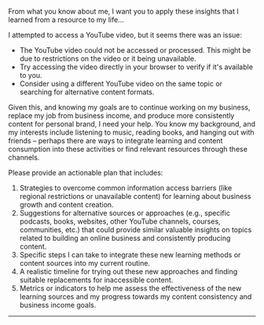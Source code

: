 From what you know about me, I want you to apply these insights that I learned from a resource to my life...

I attempted to access a YouTube video, but it seems there was an issue:

*   The YouTube video could not be accessed or processed. This might be due to restrictions on the video or it being unavailable.
*   Try accessing the video directly in your browser to verify if it's available to you.
*   Consider using a different YouTube video on the same topic or searching for alternative content formats.

Given this, and knowing my goals are to continue working on my business, replace my job from business income, and produce more consistently content for personal brand, I need your help. You know my background, and my interests include listening to music, reading books, and hanging out with friends – perhaps there are ways to integrate learning and content consumption into these activities or find relevant resources through these channels.

Please provide an actionable plan that includes:
1.  Strategies to overcome common information access barriers (like regional restrictions or unavailable content) for learning about business growth and content creation.
2.  Suggestions for alternative sources or approaches (e.g., specific podcasts, books, websites, other YouTube channels, courses, communities, etc.) that could provide similar valuable insights on topics related to building an online business and consistently producing content.
3.  Specific steps I can take to integrate these new learning methods or content sources into my current routine.
4.  A realistic timeline for trying out these new approaches and finding suitable replacements for inaccessible content.
5.  Metrics or indicators to help me assess the effectiveness of the new learning sources and my progress towards my content consistency and business income goals.

----